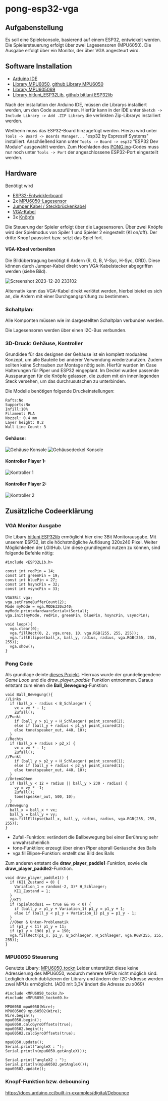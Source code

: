 # pong-esp32-vga
## Aufgabenstellung
Es soll eine Spielekonsole, basierend auf einem ESP32, entwickelt werden. Die Spielersteuerung erfolgt über zwei Lagesensoren (MPU6050). Die Ausgabe erfolgt über ein Monitor, der über VGA angesteurt wird.

## Software Installation
- [Arduino IDE](https://www.arduino.cc/en/software)
- [Library MPU6050](https://github.com/tiimiiiiiiiiii/pong-esp32-vga/blob/main/MPU6050_tockn.zip), [github Library MPU6050](https://github.com/Tockn/MPU6050_tockn)
- [Library MPU605069](https://github.com/tiimiiiiiiiiii/pong-esp32-vga/blob/main/MPU6050_tockn69.zip)
- [Library bitluni_ESP32Lib](https://github.com/tiimiiiiiiiiii/pong-esp32-vga/blob/main/bitluni_ESP32Lib.zip), [github bitluni ESP32lib](https://github.com/bitluni/ESP32Lib)

Nach der installation der Arduino IDE, müssen die Librarys installiert werden, um den Code auszuführen. Hierfür kann in der IDE unter ```Sketch -> Include Library -> Add .ZIP Library``` die verlinkten Zip-Librarys installiert werden.

Weitherin muss das ESP32-Board hinzugefügt werden. Hierzu wird unter ```Tools -> Board -> Boards Manager...``` "esp32 by Espressif Systems" installiert. Anschließend kann unter ```Tools -> Board -> esp32``` "ESP32 Dev Module" ausgewählt werden. Zum Hochladen des [PONG.ino](https://github.com/tiimiiiiiiiiii/pong-esp32-vga/blob/main/PONG.ino)-Codes muss nur noch unter ```Tools -> Port``` der angeschlossene ESP32-Port eingestellt werden.

## Hardware
Benötigt wird

- [ESP32-Entwicklerboard](https://www.reichelt.de/nodemcu-esp32-wifi-und-bluetooth-modul-debo-jt-esp32-p219897.html?&trstct=pos_0&nbc=1)
- 2x [MPU6050-Lagesensor](https://www.reichelt.de/entwicklerboards-beschleunigung-gyroskop-3-achsen-mpu-6050-debo-hmc5883l-2-p282539.html?&trstct=pos_0&nbc=1)
- [Jumper Kabel / Steckbrückenkabel](https://www.reichelt.de/entwicklerboards-steckbrueckenkabel-20cm-3x-20-kabel-debo-kabelset8-p280591.html?&trstct=pos_2&nbc=1)
- [VGA-Kabel](https://www.reichelt.de/vga-monitor-kabel-15-pol-vga-stecker-1-m-st-mxtmmhq1m-p274592.html?&trstct=vrt_pdn&nbc=1)
- 3x [Knöpfe](https://www.kaufland.de/product/419690543/?utm_source=shopping&utm_medium=non-paid&utm_campaign=pricecomparison&sid=36742452)

Die Steuerung der Spieler erfolgt über die Lagesensoren. Über zwei Knöpfe wird der Spielmodus von Spiler 1 und Spieler 2 eingestellt (KI on/off). Der dritte Knopf paussiert bzw. setzt das Spiel fort.

#### VGA-Kbael vorbereiten
Die Bildübertragung benötigt 6 Ardern (R, G, B, V-Syc, H-Syc, GRD). Diese können durch Jumper-Kabel direkt vom VGA-Kabelstecker abgegriffen werden (siehe Bild).

![Screenshot 2023-12-20 233102](https://github.com/tiimiiiiiiiiii/pong-esp32-vga/assets/117396763/7121787a-c713-4a21-82c4-fd71c8974b97)

Alternativ kann das VGA-Kabel direkt verlötet werden, hierbei bietet es sich an, die Ardern mit einer Durchgangsprüfung zu bestimmen.

### Schaltplan:
Alle Komponten müssen wie im dargestellten Schaltplan verbunden werden.


Die Lagesensoren werden über einen I2C-Bus verbunden. 

### 3D-Druck: Gehäuse, Kontroller

Grundidee für das designen der Gehäuse ist ein komplett modualres Konzept, um alle Bauteile bei anderer Verwendung wiederzunutzen. Zudem sollten keine Schrauben zur Montage nötig sein. Hierfür wurden im Case Halterungen für Piper und ESP32 eingeplant. Im Deckel wurden passende Aussparungen für die Knöpfe gelassen, die zudem mit ein innenliegenden Steck versehen, um das durchrusutschen zu unterbinden. 

Die Modelle benötigen folgende Druckeinstellungen:

```
Rafts:No
Supports:No
Infill:10%
Filament: PLA
Nozzel: 0.4 mm
Layer height: 0.2
Wall Line Count: 3
```

#### Gehäuse:
![Gehäuse Konsole](https://github.com/tiimiiiiiiiiii/pong-esp32-vga/assets/117396763/7bbf8f2c-fc84-4adc-a0d5-0c7b5efcb596)
![Gehäusedeckel Konsole](https://github.com/tiimiiiiiiiiii/pong-esp32-vga/assets/117396763/76756885-c001-4632-9bed-7917026a0189)

#### Kontroller Player 1: 
![Kontroller 1](https://github.com/tiimiiiiiiiiii/pong-esp32-vga/assets/117396763/f1b671e0-d6c7-474e-93c1-5dd18ab367cc)

#### Kontroller Player 2: 
![Kontroller 2](https://github.com/tiimiiiiiiiiii/pong-esp32-vga/assets/117396763/ef02c4bd-ee9f-4f61-a6d0-01b6baf0824e)


## Zusätzliche Codeerklärung

### VGA Monitor Ausgabe
Die Libary [bitluni ESP32lib](https://github.com/bitluni/ESP32Lib) ermöglicht hier eine 3Bit Monitorausgabe. Mit unserem ESP32, ist die höchstmögliche Auflösung 320x240 Pixel. Weiter Möglichkeiten der LGitHub.
Um diese grundlegend nutzen zu können, sind folgende Befehle nötig:  

```
#include <ESP32Lib.h>

const int redPin = 14;
const int greenPin = 19;
const int bluePin = 27;
const int hsyncPin = 32;
const int vsyncPin = 33;

VGA3Bit vga;
vga.setFrameBufferCount(2);
Mode myMode = vga.MODE320x240;
myMode.print<HardwareSerial>(Serial);
vga.init(myMode, redPin, greenPin, bluePin, hsyncPin, vsyncPin);

void loop(){
  vga.clear(0);
  vga.fillRect(0, 2, vga.xres, 10, vga.RGB(255, 255, 255));
  vga.fillEllipse(ball_x, ball_y, radius, radius, vga.RGB(255, 255, 255));
  vga.show();
}
```

### Pong Code
Als grundlage deinte [dieses Projekt](https://github.com/nickbild/pico_pong). Hierruas wurde der grundeliegendene *Game Loop* und die *draw_player_paddle*-Funktion entnommen.
Daraus entstant zum einen die **Ball_Bewegung**-Funktion:
```
void Ball_Bewegung(){
//Links
  if (ball_x - radius < B_Schlaeger) {
    vx = vx * - 1;
    Zufall();
//Punkt
    if (ball_y > p1_y + H_Schlaeger) point_scored(2);
    else if (ball_y + radius < p1_y) point_scored(2);
    else tone(speaker_out, 440, 10);
  }
//Rechts
  if (ball_x + radius > p2_x) {
    vx = vx * - 1;
    Zufall();
//Punkt
    if (ball_y > p2_y + H_Schlaeger) point_scored(1);
    else if (ball_y + radius < p2_y) point_scored(1);
    else tone(speaker_out, 440, 10);
  }
//Unten&Oben
  if (ball_y < 12 + radius || ball_y > 230 - radius) {
    vy = vy * -1;
    Zufall();
    tone(speaker_out, 500, 10);
  }
//Bewegung
  ball_x = ball_x + vx;
  ball_y = ball_y + vy;
  vga.fillEllipse(ball_x, ball_y, radius, radius, vga.RGB(255, 255, 255));
}
```
- Zufall-Funktion: verändert die Ballbewegung bei einer Berührung sehr unwahrscheinlich
- tone-Funktiion: erzeugt über einen Piper abprall Geräusche des Balls
- vga.fillEllipse-Funktion: erstellt das Bild des Balls

Zum anderen entstant die **draw_player_paddle1**-Funktion, sowie die **draw_player_paddle2**-Funktion.
```
void draw_player_paddle1() {
  if (KI1_Zustand = 0) {
    Variation_1 = random(-2, 3)* H_Schlaeger;
    KI1_Zustand = 1;
  }
  //KI1
  if (Spielmodus1 == true && vx < 0) { 
    if (ball_y > p1_y + Variation_1) p1_y = p1_y + 1;
    else if (ball_y < p1_y + Variation_1) p1_y = p1_y - 1; 
  }
  //Oben & Unten-Problematik  
  if (p1_y < 11) p1_y = 11;
  if (p1_y > 190) p1_y = 190;
  vga.fillRect(p1_x, p1_y, B_Schlaeger, H_Schlaeger, vga.RGB(255, 255, 255));
}
```

### MPU6050 Steuerung
Genutzte Libary: [MPU6050_tockn](https://github.com/Tockn/MPU6050_tockn)
Leider unterstützt diese keine Adressierung des MPU6050, wodurch mehrere MPUs nicht möglich sind. Lediglich durch dublizieren der Library und ändern der I2C-Adresse werden zwei MPUs ermöglicht. (AD0 mit 3,3V ändert die Adresse zu x069)

```
#include <MPU6050_tockn.h>
#include <MPU6050_tockn69.h>

MPU6050 mpu6050(Wire);
MPU605069 mpu60502(Wire);
Wire.begin();
mpu6050.begin();
mpu6050.calcGyroOffsets(true);
mpu60502.begin();
mpu60502.calcGyroOffsets(true);

mpu6050.update();
Serial.print("angleX : ");
Serial.println(mpu6050.getAngleX());

Serial.print("angleX2 : ");
Serial.println(mpu60502.getAngleX());
mpu60502.update();
```
### Knopf-Funktion bzw. debouncing

https://docs.arduino.cc/built-in-examples/digital/Debounce
